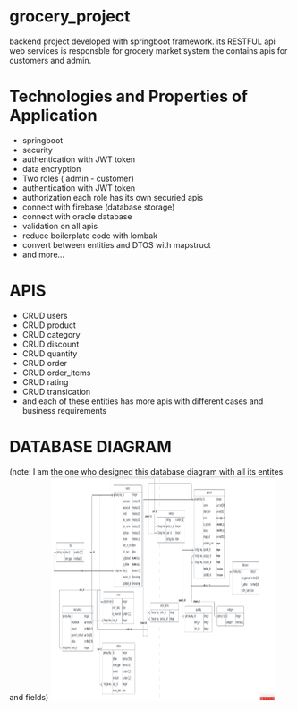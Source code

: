# grocery_project
backend project developed with springboot framework. its RESTFUL api web services is responsble for grocery market system the contains apis for customers and admin.

# Technologies and Properties of Application

- springboot
- security 
- authentication with JWT token
- data encryption
- Two roles ( admin - customer)
- authentication with JWT token
- authorization each role has its own securied apis
- connect with firebase (database storage)
- connect with oracle database
- validation on all apis
- reduce boilerplate code with lombak
- convert between entities and DTOS with mapstruct
- and more...

# APIS
- CRUD users
- CRUD product
- CRUD category
- CRUD discount
- CRUD quantity
- CRUD order
- CRUD order_items
- CRUD rating
- CRUD transication
- and each of these entities has more apis with different  cases and business  requirements


# DATABASE DIAGRAM
(note: I am the one who designed this database diagram with all its entites and fields)
<img src = "/src/main/resources/database/database_diagram.PNG" height="400" width="400">


